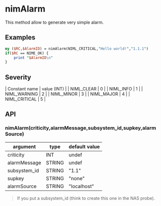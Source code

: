 # nimAlarm

This method allow to generate very simple alarm.

## Examples

```perl
my ($RC,$AlarmID) = nimAlarm(NIML_CRITICAL,"Hello world!","1.1.1")
if($RC == NIME_OK) {
    print "$AlarmID\n"
}
```

## Severity 

| Constant name | value (INT) | 
| NIML_CLEAR | 0 |
| NIML_INFO | 1 |
| NIML_WARNING | 2 |
| NIML_MINOR | 3 |
| NIML_MAJOR | 4 | 
| NIML_CRITICAL | 5 |

## API

### nimAlarm(criticity,alarmMessage,subsystem_id,supkey,alarmSource)

| argument | type | default value |
| --- | --- | --- |
| criticity | INT | undef | 
| alarmMessage | STRING | undef | 
| subsystem_id | STRING | "1.1" | 
| supkey | STRING | "none" | 
| alarmSource | STRING | "localhost" | 

> If you put a subsystem_id (think to create this one in the NAS probe).
